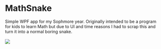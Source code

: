 # MathSnake
Simple WPF app for my Sophmore year. Originally intended to be a program for kids to learn Math but due to UI and time reasons I had to scrap this and turn it into a normal boring snake.<br><br>
<img src="https://user-images.githubusercontent.com/55688345/173227832-a1bff18c-a03c-4bc4-83f8-5fbd5ab195b0.png" align="center"/>
